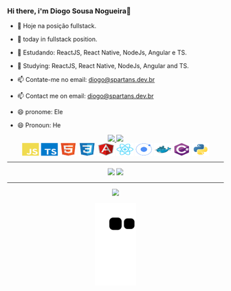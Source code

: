 ### Hi there, i'm Diogo Sousa Nogueira👋  


- 🔭 Hoje na posição fullstack.
- 🔭 today in fullstack position.

- 📖 Estudando: ReactJS, React Native, NodeJs, Angular e TS.
- 📖 Studying: ReactJS, React Native, NodeJs, Angular and TS.

- 📫 Contate-me no email: diogo@spartans.dev.br
- 📫 Contact me on email: diogo@spartans.dev.br

- 😄 pronome: Ele
- 😄 Pronoun: He

<div align="center">
  <div>
    <a href="https://github.com/Diog0-0">
      <img height="180em" src="https:///github-readme-stats.vercel.app/api?username=Diog0-0&show_icons=true&theme=radical&include_all_commits=true&count_private=true"/>
    </a>
    <a href="https://github.com/Diog0-0">
      <img height="180em" src="htps://github-readme-stats.vercel.app/api/top-langs/?username=Diog0-0&layout=compact&langs_count=7&theme=radical"/>
    </a>
  </div>
 
  <div style="display: inline_block">
    <img align="center" alt="Diogo-Js" height="30" width="40" src="https://raw.githubusercontent.com/devicons/devicon/master/icons/javascript/javascript-plain.svg">
    <img align="center" alt="Diogo-Ts" height="30" width="40" src="https://raw.githubusercontent.com/devicons/devicon/master/icons/typescript/typescript-plain.svg">
    <img align="center" alt="Diogo-HTML" height="30" width="40" src="https://raw.githubusercontent.com/devicons/devicon/master/icons/html5/html5-original.svg">
    <img align="center" alt="Diogo-CSS" height="30" width="40" src="https://raw.githubusercontent.com/devicons/devicon/master/icons/css3/css3-original.svg">
    <img align="center" alt="Diogo-Angular" height="30" width="40" src="https://raw.githubusercontent.com/devicons/devicon/master/icons/angularjs/angularjs-original.svg">
    <img align="center" alt="Diogo-React" height="30" width="40" src="https://raw.githubusercontent.com/devicons/devicon/master/icons/react/react-original.svg">
    <img align="center" alt="Diogo-Ionic" height="30" width="40" src="https://raw.githubusercontent.com/devicons/devicon/master/icons/ionic/ionic-original.svg">
    <img align="center" alt="Diogo-Docker" height="30" width="40" src="https://raw.githubusercontent.com/devicons/devicon/master/icons/docker/docker-original.svg">
    <img align="center" alt="Diogo-Csharp" height="30" width="40" src="https://raw.githubusercontent.com/devicons/devicon/master/icons/csharp/csharp-original.svg">
    <img align="center" alt="Diogo-Python" height="30" width="40" src="https://raw.githubusercontent.com/devicons/devicon/master/icons/python/python-original.svg">
  </div>
  <hr>
  <div>
    <a href="https://www.linkedin.com/in/diogo-nogueira-6365a8186/" target="_blank"><img src="https://img.shields.io/badge/-LinkedIn-%230077B5?style=for-the-badge&logo=linkedin&logoColor=white" target="_blank"></a>
    <a href="https://discordapp.com/users/859917433875070976" target="_blank"><img src="https://img.shields.io/badge/Discord-7289DA?style=for-the-badge&logo=discord&logoColor=white" target="_blank"></a>
    <hr>
    <img src="https://giffiles.alphacoders.com/146/14685.gif">
   
  ![Snake animation](https://github.com/Diog0-0/Diog0-0/blob/output/github-contribution-grid-snake.svg)
  </div>
</div>
